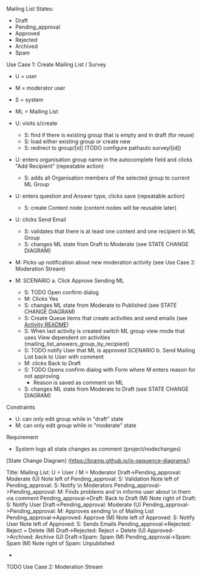 Mailing List States:

- Draft
- Pending_approval
- Approved
- Rejected
- Archived
- Spam






Use Case 1: Create Mailing List / Survey

- U = user
- M = moderator user
- S = system

- ML = Mailing List

- U: visits s/create
  - S: find if there is existing group that is empty and in draft (for reuse)
  - S: load either existing group or create new
  - S: redirect to group/[id] (TODO configure pathauto survey/[id])
- U: enters organisation group name in the autocomplete field and clicks "Add Recipient" (repeatable action)
  - S: adds all Organisation members of the selected group to current ML Group
- U: enters question and Answer type, clicks save (repeatable action)
  - S: create Content node (content nodes will be reusable later)
- U: clicks Send Email
  - S: validates that there is at least one content and one recipient in ML Group
  - S: changes ML state from Draft to Moderate (see STATE CHANGE DIAGRAM)
- M: Picks up notification about new moderation activity (see Use Case 2: Moderation Stream)
- M: SCENARIO a. Click Approve Sending ML
  - S: TODO Open confirm dialog
  - M: Clicks Yes
  - S: changes ML state from Moderate to Published (see STATE CHANGE DIAGRAM)
  - S: Create Queue items that create activities and send emails (see [Activity README](../activity/activity_basics/README.md))
  - S: When last activity is created switch ML group view mode that uses View dependent on activities (mailing_list_answers_group_by_recipient)
  - S: TODO notify User that ML is approved
     SCENARIO b. Send Mailing List back to User with comment
  - M: clicks Back to Draft
  - S: TODO Opens confirm dialog with Form where M enters reason for not approving.
    - Reason is saved as comment on ML
  - S: changes ML state from Moderate to Draft (see STATE CHANGE DIAGRAM)


Constraints

- U: can only edit group while in "draft" state
- M: can only edit group while in "moderate" state

Requirement

- System logs all state changes as comment (project/nodechanges)


[State Change Diagram] (https://bramp.github.io/js-sequence-diagrams/)


Title: Mailing List: U = User / M = Moderator
Draft->Pending_approval: Moderate (U)
Note left of Pending_approval: S: Validation
Note left of Pending_approval: S: Notify \n Moderators
Pending_approval->Pending_approval: M: Finds problems and \n informs user about \n them via comment
Pending_approval->Draft: Back to Draft (M)
Note right of Draft: S: Notify User
Draft->Pending_approval: Moderate (U)
Pending_approval->Pending_approval: M: Approves sending \n of Mailing List
Pending_approval->Approved: Approve (M)
Note left of Approved: S: Notify User
Note left of Approved: S: Sends Emails
Pending_approval->Rejected: Reject = Delete (M)
Draft->Rejected: Reject = Delete (U)
Approved->Archived: Archive (U)
Draft->Spam: Spam (M)
Pending_approval->Spam: Spam (M)
Note right of Spam: Unpublished

- 


TODO
Use Case 2: Moderation Stream
